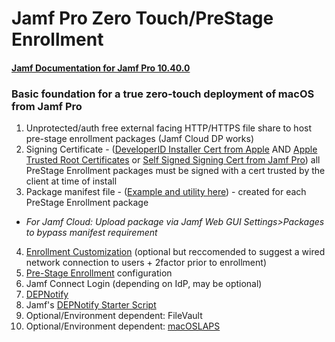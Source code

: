 # Jamf Pro Zero Touch/PreStage Enrollment
#### [Jamf Documentation for Jamf Pro 10.40.0](https://docs.jamf.com/10.40.0/jamf-pro/documentation/Computer_PreStage_Enrollments.html)

### Basic foundation for a true zero-touch deployment of macOS from Jamf Pro
1. Unprotected/auth free external facing HTTP/HTTPS file share to host pre-stage enrollment packages (Jamf Cloud DP works)
2. Signing Certificate - ([DeveloperID Installer Cert from Apple](https://docs.jamf.com/technical-articles/Obtaining_an_Installer_Certificate_from_Apple.html) AND [Apple Trusted Root Certificates](https://support.apple.com/en-us/HT209143) or [Self Signed Signing Cert from Jamf Pro](https://docs.jamf.com/technical-articles/Creating_a_Signing_Certificate_Using_Jamf_Pros_Built-in_CA_to_Use_for_Signing_Configuration_Profiles_and_Packages.html)) all PreStage Enrollment packages must be signed with a cert trusted by the client at time of install
3. Package manifest file - ([Example and utility here](https://github.com/scriptsandthings/Jamf_things/tree/master/Documentation/Jamf%20Pro/Zero%20Touch%20Deployment/Manifest%20Files)) - created for each PreStage Enrollment package 
- *For Jamf Cloud: Upload package via Jamf Web GUI Settings>Packages to bypass manifest requirement*
4. [Enrollment Customization](https://docs.jamf.com/10.40.0/jamf-pro/documentation/Enrollment_Customization_Settings.html#ID-0000a9bc) (optional but reccomended to suggest a wired network connection to users + 2factor prior to enrollment)
5. [Pre-Stage Enrollment](https://docs.jamf.com/10.40.0/jamf-pro/documentation/Computer_PreStage_Enrollments.html) configuration
6. Jamf Connect Login (depending on IdP, may be optional)
7. [DEPNotify](https://gitlab.com/Mactroll/DEPNotify)
8. Jamf's [DEPNotify Starter Script](https://github.com/jamf/DEPNotify-Starter)
9. Optional/Environment dependent: FileVault
10. Optional/Environment dependent: [macOSLAPS](https://github.com/joshua-d-miller/macOSLAPS)
